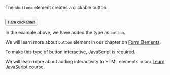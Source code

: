The `<button>` element creates a
clickable button.

<codeblock language="html" type="lesson">
<code>
<button type="button">I am clickable!</button>
</code>
</codeblock>

In the example above,
we have added the type as
`button`.

We will learn more about 
`button` element in our
chapter on [Form Elements](https://courses.bigbinaryacademy.com/learn-html/#form-elements).

To make this type of button interactive,
JavaScript is required.

We will learn more about adding
interactivity to HTML elements
in our [Learn JavaScript](https://courses.bigbinaryacademy.com/learn-javascript/) course.
